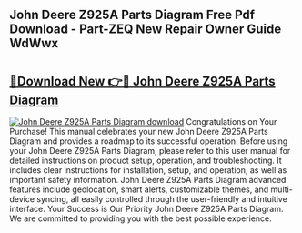 ## John Deere Z925A Parts Diagram Free Pdf Download - Part-ZEQ New Repair Owner Guide WdWwx

# <h2><a href="http://dfrvad.blite.top/?on=John+Deere+Z925A+Parts+Diagram">🔗Download New 👉🔴 John Deere Z925A Parts Diagram</a></h2>

[![John Deere Z925A Parts Diagram download](https://i.imgur.com/lujVjoI.png)](http://dfrvad.blite.top/?on=John+Deere+Z925A+Parts+Diagram)
Congratulations on Your Purchase! This manual celebrates your new John Deere Z925A Parts Diagram and provides a roadmap to its successful operation. Before using your John Deere Z925A Parts Diagram, please refer to this user manual for detailed instructions on product setup, operation, and troubleshooting. It includes clear instructions for installation, setup, and operation, as well as important safety information. John Deere Z925A Parts Diagram advanced features include geolocation, smart alerts, customizable themes, and multi-device syncing, all easily controlled through the user-friendly and intuitive interface. Your Success is Our Priority John Deere Z925A Parts Diagram. We are committed to providing you with the best possible experience.
